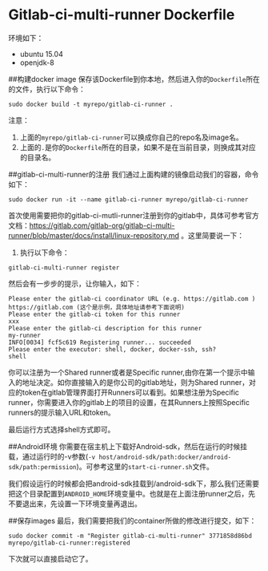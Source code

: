 Gitlab-ci-multi-runner Dockerfile
===


环境如下：

- ubuntu 15.04
- openjdk-8

##构建docker image
保存该Dockerfile到你本地，然后进入你的`Dockerfile`所在的文件，执行以下命令：
```shell
sudo docker build -t myrepo/gitlab-ci-runner .
```
注意：

1. 上面的`myrepo/gitlab-ci-runner`可以换成你自己的repo名及image名。
2. 上面的`.`是你的`Dockerfile`所在的目录，如果不是在当前目录，则换成其对应的目录名。

##gitlab-ci-multi-runner的注册
我们通过上面构建的镜像启动我们的容器，命令如下：
```shell
sudo docker run -it --name gitlab-ci-runner myrepo/gitlab-ci-runner
```
首次使用需要把你的gitlab-ci-mutli-runner注册到你的gitlab中，具体可参考官方文档：https://gitlab.com/gitlab-org/gitlab-ci-multi-runner/blob/master/docs/install/linux-repository.md 。这里简要说一下：
1. 执行以下命令：
```shell
gitlab-ci-multi-runner register
```
然后会有一步步的提示，让你输入，如下：
```shell
Please enter the gitlab-ci coordinator URL (e.g. https://gitlab.com )
https://gitlab.com (这个是示例，具体地址请参考下面说明)
Please enter the gitlab-ci token for this runner
xxx
Please enter the gitlab-ci description for this runner
my-runner
INFO[0034] fcf5c619 Registering runner... succeeded
Please enter the executor: shell, docker, docker-ssh, ssh?
shell
```
你可以注册为一个Shared runner或者是Specific runner,由你在第一个提示中输入的地址决定。如你直接输入的是你公司的gitlab地址，则为Shared runner，对应的token在gitlab管理界面打开Runners可以看到。如果想注册为Specific runner，你需要进入你的gitlab上的项目的设置，在其Runners上按照Specific runners的提示输入URL和token。

最后运行方式选择shell方式即可。

##Android环境
你需要在宿主机上下载好Android-sdk，然后在运行的时候挂载，通过运行时的-v参数(`-v host/android-sdk/path:docker/android-sdk/path:permission`)。可参考这里的`start-ci-runner.sh`文件。

我们假设运行的时候都会把android-sdk挂载到/android-sdk下，那么我们还需要把这个目录配置到`ANDROID_HOME`环境变量中。也就是在上面注册runner之后，先不要退出来，先设置一下环境变量再退出。

##保存images
最后，我们需要把我们的container所做的修改进行提交，如下：
```shell
sudo docker commit -m "Register gitlab-ci-multi-runner" 3771858d86bd myrepo/gitlab-ci-runner:registered
```

下次就可以直接启动它了。

